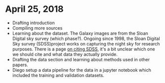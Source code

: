 # April 25, 2018

- Drafting introduction
- Compiling more sources
- Learning about the dataset. The Galaxy images are from the Sloan Digital sky survey (which phase?). Ongoing since 1998, the Sloan Digital Sky survey (SDSS)project works on capturing the night sky for research purposes. There is a page [on citing SDSS](http://www.sdss.org/collaboration/citing-sdss/), it's a bit unclear which one we should cite and what data they actually provide.
- Drafting the data section and learning about methods used in other papers.
- Diego setup a data pipeline for the data in a jupyter notebook which included the training and validation datasets.